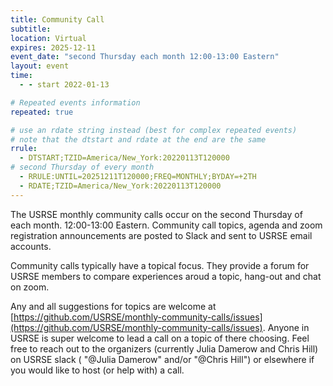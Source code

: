 ```yaml
---
title: Community Call
subtitle:
location: Virtual
expires: 2025-12-11
event_date: "second Thursday each month 12:00-13:00 Eastern"
layout: event
time:
  - - start 2022-01-13

# Repeated events information
repeated: true

# use an rdate string instead (best for complex repeated events)
# note that the dtstart and rdate at the end are the same
rrule: 
  - DTSTART;TZID=America/New_York:20220113T120000
# second Thursday of every month
  - RRULE:UNTIL=20251211T120000;FREQ=MONTHLY;BYDAY=+2TH
  - RDATE;TZID=America/New_York:20220113T120000
---
```


The USRSE monthly community calls occur on the second Thursday of each month. 12:00-13:00 Eastern. Community call topics, agenda and zoom registration
announcements are posted to Slack and sent to USRSE email accounts. 

Community calls typically have a topical focus. They provide a forum for USRSE members
to compare experiences aroud a topic, hang-out and chat on zoom.

Any and all suggestions for topics are 
welcome at [https://github.com/USRSE/monthly-community-calls/issues](https://github.com/USRSE/monthly-community-calls/issues).
Anyone in USRSE is super welcome to lead a call on a topic of there choosing. Feel free to reach out to the organizers (currently Julia Damerow and
Chris Hill) on USRSE slack ( "@Julia Damerow" and/or "@Chris Hill") or elsewhere if you would like to host (or help with) a call.
